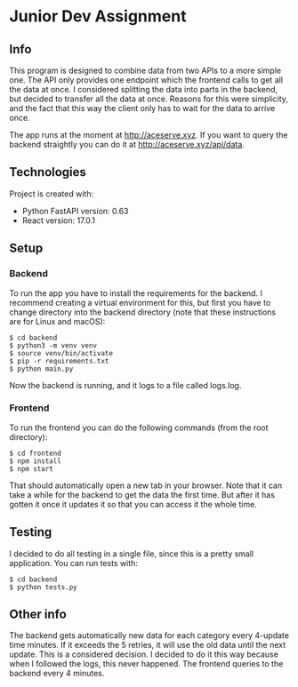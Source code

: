 # Junior Dev Assignment
## Info
This program is designed to combine data from two APIs to a more simple one. The API only provides one endpoint which the frontend calls to get all the data at once. I considered splitting the data into parts in the backend, but decided to transfer all the data at once. Reasons for this were simplicity, and the fact that this way the client only has to wait for the data to arrive once.

The app runs at the moment at http://aceserve.xyz. If you want to query the backend straightly you can do it at http://aceserve.xyz/api/data.

## Technologies
Project is created with:
- Python FastAPI version: 0.63
- React version: 17.0.1
## Setup
### Backend
To run the app you have to install the requirements for the backend. I recommend creating a virtual environment for this, but first you have to change directory into the backend directory (note that these instructions are for Linux and macOS): 
```shell
$ cd backend
$ python3 -m venv venv
$ source venv/bin/activate
$ pip -r requirements.txt
$ python main.py
```
Now the backend is running, and it logs to a file called logs.log.
### Frontend
To run the frontend you can do the following commands (from the root directory):
```shell
$ cd frontend
$ npm install
$ npm start
```
That should automatically open a new tab in your browser. Note that it can take a while for the backend to get the data the first time. But after it has gotten it once it updates it so that you can access it the whole time.
## Testing
I decided to do all testing in a single file, since this is a pretty small application. You can run tests with:
```shell script
$ cd backend
$ python tests.py
```
## Other info
The backend gets automatically new data for each category every 4-update time minutes. If it exceeds the 5 retries, it will use the old data until the next update. This is a considered decision. I decided to do it this way because when I followed the logs, this never happened. The frontend queries to the backend every 4 minutes.